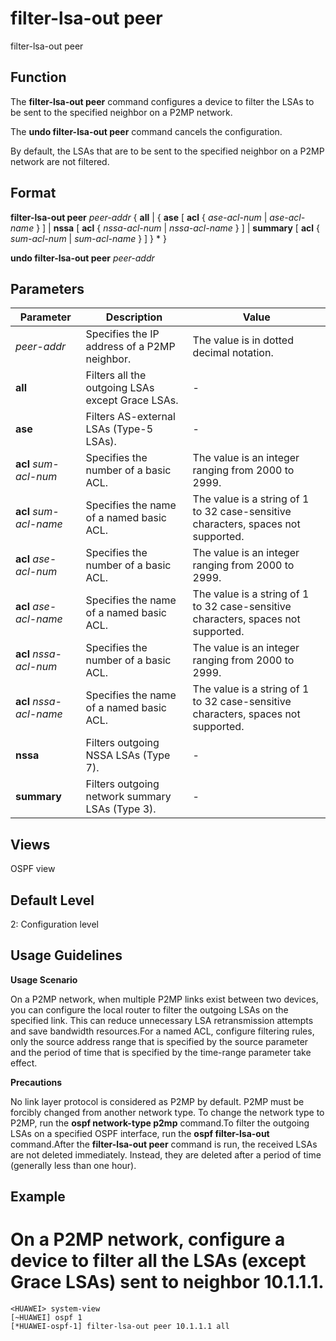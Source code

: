 filter-lsa-out peer
===================

filter-lsa-out peer

Function
--------



The **filter-lsa-out peer** command configures a device to filter the LSAs to be sent to the specified neighbor on a P2MP network.

The **undo filter-lsa-out peer** command cancels the configuration.



By default, the LSAs that are to be sent to the specified neighbor on a P2MP network are not filtered.


Format
------

**filter-lsa-out peer** *peer-addr* { **all** | { **ase** [ **acl** { *ase-acl-num* | *ase-acl-name* } ] | **nssa** [ **acl** { *nssa-acl-num* | *nssa-acl-name* } ] | **summary** [ **acl** { *sum-acl-num* | *sum-acl-name* } ] } \* }

**undo filter-lsa-out peer** *peer-addr*


Parameters
----------

| Parameter | Description | Value |
| --- | --- | --- |
| *peer-addr* | Specifies the IP address of a P2MP neighbor. | The value is in dotted decimal notation. |
| **all** | Filters all the outgoing LSAs except Grace LSAs. | - |
| **ase** | Filters AS-external LSAs (Type-5 LSAs). | - |
| **acl** *sum-acl-num* | Specifies the number of a basic ACL. | The value is an integer ranging from 2000 to 2999. |
| **acl** *sum-acl-name* | Specifies the name of a named basic ACL. | The value is a string of 1 to 32 case-sensitive characters, spaces not supported. |
| **acl** *ase-acl-num* | Specifies the number of a basic ACL. | The value is an integer ranging from 2000 to 2999. |
| **acl** *ase-acl-name* | Specifies the name of a named basic ACL. | The value is a string of 1 to 32 case-sensitive characters, spaces not supported. |
| **acl** *nssa-acl-num* | Specifies the number of a basic ACL. | The value is an integer ranging from 2000 to 2999. |
| **acl** *nssa-acl-name* | Specifies the name of a named basic ACL. | The value is a string of 1 to 32 case-sensitive characters, spaces not supported. |
| **nssa** | Filters outgoing NSSA LSAs (Type 7). | - |
| **summary** | Filters outgoing network summary LSAs (Type 3). | - |



Views
-----

OSPF view


Default Level
-------------

2: Configuration level


Usage Guidelines
----------------

**Usage Scenario**

On a P2MP network, when multiple P2MP links exist between two devices, you can configure the local router to filter the outgoing LSAs on the specified link. This can reduce unnecessary LSA retransmission attempts and save bandwidth resources.For a named ACL, configure filtering rules, only the source address range that is specified by the source parameter and the period of time that is specified by the time-range parameter take effect.

**Precautions**

No link layer protocol is considered as P2MP by default. P2MP must be forcibly changed from another network type. To change the network type to P2MP, run the **ospf network-type p2mp** command.To filter the outgoing LSAs on a specified OSPF interface, run the **ospf filter-lsa-out** command.After the **filter-lsa-out peer** command is run, the received LSAs are not deleted immediately. Instead, they are deleted after a period of time (generally less than one hour).


Example
-------

# On a P2MP network, configure a device to filter all the LSAs (except Grace LSAs) sent to neighbor 10.1.1.1.
```
<HUAWEI> system-view
[~HUAWEI] ospf 1
[*HUAWEI-ospf-1] filter-lsa-out peer 10.1.1.1 all

```
